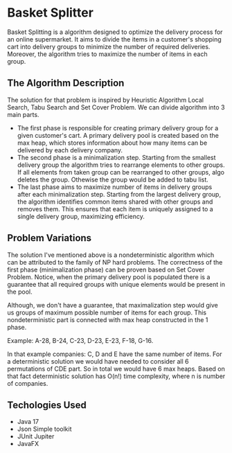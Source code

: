
# Basket Splitter

Basket Splitting is a algorithm designed to optimize the delivery process for an online supermarket. It aims to divide the items in a customer's shopping cart into delivery groups to minimize the number of required deliveries. Moreover, the algorithm tries to maximize the number of items in each group.




## The Algorithm Description 
The solution for that problem is inspired by Heuristic Algorithm Local Search, Tabu Search and Set Cover Problem. We can divide algorithm into 3 main parts.

- The first phase is responsible for creating primary delivery group for a given customer's cart. A primary delivery pool is created based on the max heap, which stores information about how many items can be delivered by each delivery company. 
- The second phase is a minimalization step. Starting from the smallest delivery group the algorithm tries to rearrange elements to other groups. If all elements from taken group can be rearranged to other groups, algo deletes the group. Othewise the group would be added to tabu list.
- The last phase aims to maximize number of items in delivery groups after each minimalization step. Starting from the largest delivery group, the algorithm identifies common items shared with other groups and removes them. This ensures that each item is uniquely assigned to a single delivery group, maximizing efficiency.
## Problem Variations
The solution I've mentioned above is a nondeterministic algorithm which can be attributed to the family of NP hard problems. The correctness of the first phase (minimalization phase) can be proven based on Set Cover Problem. Notice, when the primary delivery pool is populated there is a guarantee that all required groups with unique elements would be present in the pool. 

Although, we don't have a guarantee, that maximalization step would give us groups of maximum possible number of items for each group. This nondeterministic part is connected with max heap constructed in the 1 phase.

Example: A-28, B-24, C-23, D-23, E-23, F-18, G-16.

In that example companies: C, D and E have the same number of items. For a deterministic solution we would have needed to consider all 6 permutations of CDE part. So in total we would have 6 max heaps. Based on that fact deterministic solution has O(n!) time complexity, where n is number of companies.  
## Techologies Used

- Java 17
- Json Simple toolkit
- JUnit Jupiter
- JavaFX